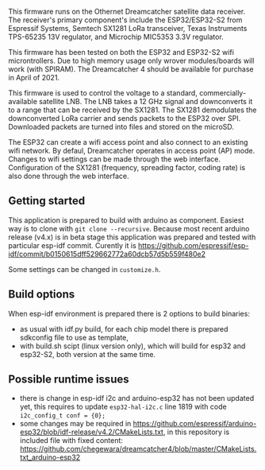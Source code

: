 This firmware runs on the Othernet Dreamcatcher satellite data receiver. The receiver's primary component's include the ESP32/ESP32-S2 from Espressif Systems, Semtech SX1281 LoRa transceiver, Texas Instruments TPS-65235 13V regulator, and Microchip MIC5353 3.3V regulator.

This firmware has been tested on both the ESP32 and ESP32-S2 wifi microntrollers. Due to high memory usage only wrover modules/boards will work (with SPIRAM). The Dreamcatcher 4 should be available for purchase in April of 2021. 

This firmware is used to control the voltage to a standard, commercially-available satellite LNB. The LNB takes a 12 GHz signal and downconverts it to a range that can be received by the SX1281. The SX1281 demodulates the downconverted LoRa carrier and sends packets to the ESP32 over SPI. Downloaded packets are turned into files and stored on the microSD. 

The ESP32 can create a wifi access point and also connect to an existing wifi network. By defaul, Dreamcatcher operates in access point (AP) mode. Changes to wifi settings can be made through the web interface. Configuration of the SX1281 (frequency, spreading factor, coding rate) is also done through the web interface.

 

<h2>Getting started</h2>

This application is prepared to build with arduino as component. Easiest way is to clone with `git clone --recursive`.
Because most recent arduino release (v4.x) is in beta stage this application was prepared and tested with particular esp-idf commit. Curently it is https://github.com/espressif/esp-idf/commit/b0150615dff529662772a60dcb57d5b559f480e2

Some settings can be changed in `customize.h`.

<h2>Build options</h2>

When esp-idf environment is prepared there is 2 options to build binaries:
* as usual with idf.py build, for each chip model there is prepared sdkconfig file to use as template,
* with build.sh scipt (linux version only), which will build for esp32 and esp32-S2, both version at the same time.

<h2>Possible runtime issues</h2>

* there is change in esp-idf i2c and arduino-esp32 has not been updated yet, this requires to update `esp32-hal-i2c.c` line 1819 with code `i2c_config_t conf = {0};`
* some changes may be required in https://github.com/espressif/arduino-esp32/blob/idf-release/v4.2/CMakeLists.txt, in this repository is included file with fixed content:
https://github.com/chegewara/dreamcatcher4/blob/master/CMakeLists.txt_arduino-esp32
